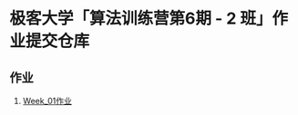 # 极客大学「算法训练营第6期 - 2 班」作业提交仓库

## 作业

1. [Week_01作业](https://github.com/gdhucoder/algorithm006-class02/tree/master/Week_01/G20200343030364)

